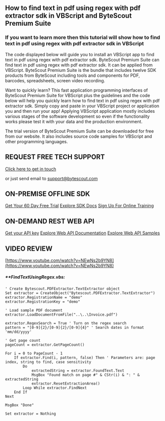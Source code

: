 ## How to find text in pdf using regex with pdf extractor sdk in VBScript and ByteScout Premium Suite

### If you want to learn more then this tutorial will show how to find text in pdf using regex with pdf extractor sdk in VBScript

The code displayed below will guide you to install an VBScript app to find text in pdf using regex with pdf extractor sdk. ByteScout Premium Suite can find text in pdf using regex with pdf extractor sdk. It can be applied from VBScript. ByteScout Premium Suite is the bundle that includes twelve SDK products from ByteScout including tools and components for PDF, barcodes, spreadsheets, screen video recording.

Want to quickly learn? This fast application programming interfaces of ByteScout Premium Suite for VBScript plus the guidelines and the code below will help you quickly learn how to find text in pdf using regex with pdf extractor sdk.  Simply copy and paste in your VBScript project or application you and then run your app! Applying VBScript application mostly includes various stages of the software development so even if the functionality works please test it with your data and the production environment.

The trial version of ByteScout Premium Suite can be downloaded for free from our website. It also includes source code samples for VBScript and other programming languages.

## REQUEST FREE TECH SUPPORT

[Click here to get in touch](https://bytescout.zendesk.com/hc/en-us/requests/new?subject=ByteScout%20Premium%20Suite%20Question)

or just send email to [support@bytescout.com](mailto:support@bytescout.com?subject=ByteScout%20Premium%20Suite%20Question) 

## ON-PREMISE OFFLINE SDK 

[Get Your 60 Day Free Trial](https://bytescout.com/download/web-installer?utm_source=github-readme)
[Explore SDK Docs](https://bytescout.com/documentation/index.html?utm_source=github-readme)
[Sign Up For Online Training](https://academy.bytescout.com/)


## ON-DEMAND REST WEB API

[Get your API key](https://pdf.co/documentation/api?utm_source=github-readme)
[Explore Web API Documentation](https://pdf.co/documentation/api?utm_source=github-readme)
[Explore Web API Samples](https://github.com/bytescout/ByteScout-SDK-SourceCode/tree/master/PDF.co%20Web%20API)

## VIDEO REVIEW

[https://www.youtube.com/watch?v=NEwNs2b9YN8](https://www.youtube.com/watch?v=NEwNs2b9YN8)




<!-- code block begin -->

##### ****FindTextUsingRegex.vbs:**
    
```
' Create Bytescout.PDFExtractor.TextExtractor object
Set extractor = CreateObject("Bytescout.PDFExtractor.TextExtractor")
extractor.RegistrationName = "demo"
extractor.RegistrationKey = "demo"

' Load sample PDF document
extractor.LoadDocumentFromFile("..\..\Invoice.pdf")

extractor.RegexSearch = True ' Turn on the regex search
pattern = "[0-9]{2}/[0-9]{2}/[0-9]{4}" ' Search dates in format 'mm/dd/yyyy'

' Get page count
pageCount = extractor.GetPageCount()

For i = 0 to PageCount - 1 
    If extractor.Find(i, pattern, false) Then ' Parameters are: page index, string to find, case sensitivity
        Do
            extractedString = extractor.FoundText.Text
            MsgBox "Found match on page #" & CStr(i) & ": " & extractedString
            extractor.ResetExtractionArea()
        Loop While extractor.FindNext
    End If
Next

MsgBox "Done"

Set extractor = Nothing

```

<!-- code block end -->